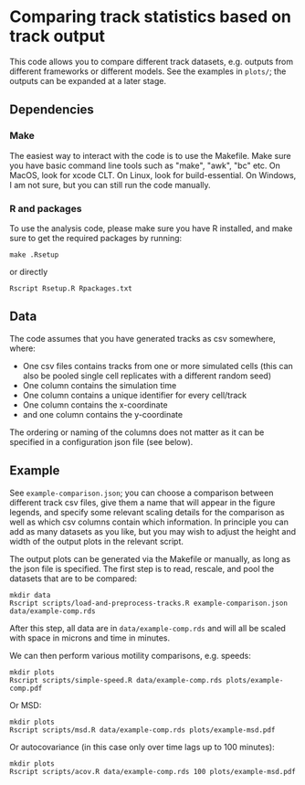 # Comparing track statistics based on track output

This code allows you to compare different track datasets, e.g. outputs from different
frameworks or different models. See the examples in `plots/`; the outputs can be expanded
at a later stage.

## Dependencies

### Make

The easiest way to interact with the code is to use the Makefile.
Make sure you have basic command line tools such as 
"make", "awk", "bc" etc. On MacOS, look for xcode CLT. On Linux, look for build-essential. 
On Windows, I am not sure, but you can still run the code manually.


### R and packages

To use the analysis code, please make sure you have R installed, and make sure to get the required 
packages by running:

```
make .Rsetup
```

or directly

```
Rscript Rsetup.R Rpackages.txt
```

## Data

The code assumes that you have generated tracks as csv somewhere, where:

- One csv files contains tracks from one or more simulated cells (this can also be pooled 
	single cell replicates with a different random seed)
- One column contains the simulation time
- One column contains a unique identifier for every cell/track
- One column contains the x-coordinate
- and one column contains the y-coordinate

The ordering or naming of the columns does not matter as it can be specified in a 
configuration json file (see below).

## Example

See `example-comparison.json`; you can choose a comparison between different track 
csv files, give them a name that will appear in the figure legends, and specify some
relevant scaling details for the comparison as well as which csv columns contain which
information. In principle you can add as many datasets as you like, but you may wish 
to adjust the height and width of the output plots in the relevant script.

The output plots can be generated via the Makefile or manually, as long as the 
json file is specified. The first step is to read, rescale, and pool the datasets
that are to be compared:

```
mkdir data
Rscript scripts/load-and-preprocess-tracks.R example-comparison.json data/example-comp.rds
```

After this step, all data are in `data/example-comp.rds` and will all be scaled with 
space in microns and time in minutes.

We can then perform various motility comparisons, e.g. speeds:

```
mkdir plots
Rscript scripts/simple-speed.R data/example-comp.rds plots/example-comp.pdf
```

Or MSD:
```
mkdir plots
Rscript scripts/msd.R data/example-comp.rds plots/example-msd.pdf
```

Or autocovariance (in this case only over time lags up to 100 minutes):

```
mkdir plots
Rscript scripts/acov.R data/example-comp.rds 100 plots/example-msd.pdf
```

	


